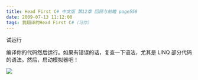 ```yaml
---
title: Head First C# 中文版 第12章 回顾与前瞻 page558
date: 2009-07-13 11:12:00
tags: 我翻译的Head First C#（习作）
---
```

试运行

  

编译你的代码然后运行。如果有错误的话，复查一下语法，尤其是  LINQ  部分代码的语法。然后，启动模拟器吧！

  

![](https://p-blog.csdn.net/images/p_blog_csdn_net/cuipengfei1/EntryImages/20090713/2009-07-13_11-06-56.jpg)



